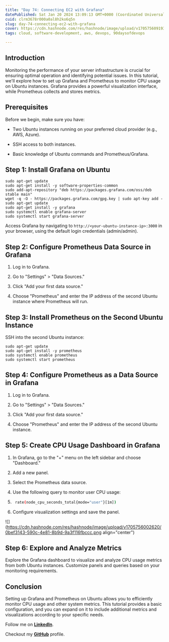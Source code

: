```yaml
---
title: "Day 74: Connecting EC2 with Grafana"
datePublished: Sat Jan 20 2024 13:09:13 GMT+0000 (Coordinated Universal Time)
cuid: clrm3678r000a0al8h2ko6q5n
slug: day-74-connecting-ec2-with-grafana
cover: https://cdn.hashnode.com/res/hashnode/image/upload/v1705756091937/04fe4cc2-2e50-4854-8191-5b81215aec8f.png
tags: cloud, software-development, aws, devops, 90daysofdevops

---
```


## Introduction

Monitoring the performance of your server infrastructure is crucial for ensuring optimal operation and identifying potential issues. In this tutorial, we'll explore how to set up Grafana and Prometheus to monitor CPU usage on Ubuntu instances. Grafana provides a powerful visualization interface, while Prometheus collects and stores metrics.

## Prerequisites

Before we begin, make sure you have:

* Two Ubuntu instances running on your preferred cloud provider (e.g., AWS, Azure).
    
* SSH access to both instances.
    
* Basic knowledge of Ubuntu commands and Prometheus/Grafana.
    

## Step 1: Install Grafana on Ubuntu

```
sudo apt-get update
sudo apt-get install -y software-properties-common
sudo add-apt-repository "deb https://packages.grafana.com/oss/deb stable main"
wget -q -O - https://packages.grafana.com/gpg.key | sudo apt-key add -
sudo apt-get update
sudo apt-get install -y grafana
sudo systemctl enable grafana-server
sudo systemctl start grafana-server
```

Access Grafana by navigating to `http://<your-ubuntu-instance-ip>:3000` in your browser, using the default login credentials (admin/admin).

## Step 2: Configure Prometheus Data Source in Grafana

1. Log in to Grafana.
    
2. Go to "Settings" &gt; "Data Sources."
    
3. Click "Add your first data source."
    
4. Choose "Prometheus" and enter the IP address of the second Ubuntu instance where Prometheus will run.
    

## Step 3: Install Prometheus on the Second Ubuntu Instance

SSH into the second Ubuntu instance:

```
sudo apt-get update
sudo apt-get install -y prometheus
sudo systemctl enable prometheus
sudo systemctl start prometheus
```

## Step 4: Configure Prometheus as a Data Source in Grafana

1. Log in to Grafana.
    
2. Go to "Settings" &gt; "Data Sources."
    
3. Click "Add your first data source."
    
4. Choose "Prometheus" and enter the IP address of the second Ubuntu instance.
    

## Step 5: Create CPU Usage Dashboard in Grafana

1. In Grafana, go to the "+" menu on the left sidebar and choose "Dashboard."
    
2. Add a new panel.
    
3. Select the Prometheus data source.
    
4. Use the following query to monitor user CPU usage:
    
5. ```bash
    rate(node_cpu_seconds_total{mode="user"}[1m])
    ```
    
6. Configure visualization settings and save the panel.
    

![](https://cdn.hashnode.com/res/hashnode/image/upload/v1705756002620/0bef3143-590c-4e81-8b9d-9a3f116fbccc.png align="center")

## Step 6: Explore and Analyze Metrics

Explore the Grafana dashboard to visualize and analyze CPU usage metrics from both Ubuntu instances. Customize panels and queries based on your monitoring requirements.

## Conclusion

Setting up Grafana and Prometheus on Ubuntu allows you to efficiently monitor CPU usage and other system metrics. This tutorial provides a basic configuration, and you can expand on it to include additional metrics and visualizations according to your specific needs.

Follow me on [**LinkedIn**](https://www.linkedin.com/in/arjunmenon-devops/).

Checkout my [**GitHub**](https://github.com/ArjunMnn) profile.